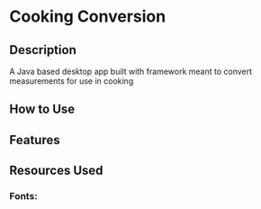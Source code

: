 # Cooking Conversion

## Description
A Java based desktop app built with     framework meant to convert measurements for use in cooking

## How to Use


## Features


## Resources Used
### Fonts:

